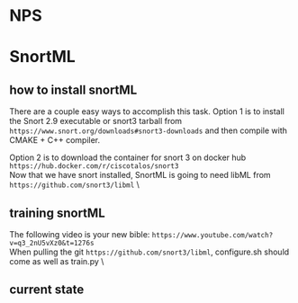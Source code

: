 # NPS
# SnortML
## how to install snortML
There are a couple easy ways to accomplish this task. Option 1 is to install the Snort 2.9 executable or snort3 tarball from `https://www.snort.org/downloads#snort3-downloads` and then compile with CMAKE + C++ compiler. 

Option 2 is to download the container for snort 3 on docker hub `https://hub.docker.com/r/ciscotalos/snort3` \
Now that we have snort installed, SnortML is going to need libML from `https://github.com/snort3/libml` \
## training snortML
The following video is your new bible: `https://www.youtube.com/watch?v=q3_2nU5vXz0&t=1276s` \
When pulling the git `https://github.com/snort3/libml`, configure.sh should come as well as train.py \



## current state
